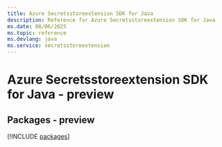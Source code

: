 ```yaml
---
title: Azure Secretsstoreextension SDK for Java
description: Reference for Azure Secretsstoreextension SDK for Java
ms.date: 08/06/2025
ms.topic: reference
ms.devlang: java
ms.service: secretsstoreextension
---
```

# Azure Secretsstoreextension SDK for Java - preview
## Packages - preview
[!INCLUDE [packages](secretsstoreextension-index.md)]